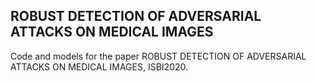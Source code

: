 ROBUST DETECTION OF ADVERSARIAL ATTACKS ON MEDICAL IMAGES
----
Code and models for the paper ROBUST DETECTION OF ADVERSARIAL ATTACKS ON MEDICAL IMAGES, ISBI2020.
